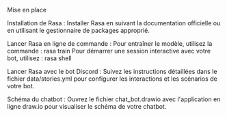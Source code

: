 Mise en place

Installation de Rasa :
Installer Rasa en suivant la documentation officielle ou en utilisant le gestionnaire de packages approprié.

Lancer Rasa en ligne de commande :
Pour entraîner le modèle, utilisez la commande : rasa train
Pour démarrer une session interactive avec votre bot, utilisez : rasa shell

Lancer Rasa avec le bot Discord :
Suivez les instructions détaillées dans le fichier data/stories.yml pour configurer les interactions et les scénarios de votre bot.

Schéma du chatbot :
Ouvrez le fichier chat_bot.drawio avec l'application en ligne draw.io pour visualiser le schéma de votre chatbot.